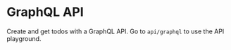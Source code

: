 # GraphQL API
Create and get todos with a GraphQL API. Go to 
```api/graphql```
to use the API playground.
